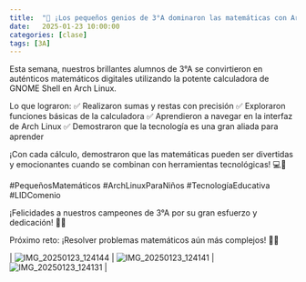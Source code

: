 ```yaml
---
title:  "🧮 ¡Los pequeños genios de 3°A dominaron las matemáticas con Arch Linux! 🐧✨"
date:   2025-01-23 10:00:00
categories: [clase]
tags: [3A]
---
```

Esta semana, nuestros brillantes alumnos de 3°A se convirtieron en auténticos matemáticos digitales utilizando la potente calculadora de GNOME Shell en Arch Linux.

Lo que lograron:
✅ Realizaron sumas y restas con precisión
✅ Exploraron funciones básicas de la calculadora
✅ Aprendieron a navegar en la interfaz de Arch Linux
✅ Demostraron que la tecnología es una gran aliada para aprender

¡Con cada cálculo, demostraron que las matemáticas pueden ser divertidas y emocionantes cuando se combinan con herramientas tecnológicas! 💻🔢

#PequeñosMatemáticos #ArchLinuxParaNiños #TecnologíaEducativa #LIDComenio

¡Felicidades a nuestros campeones de 3°A por su gran esfuerzo y dedicación! 👏🌟

Próximo reto: ¡Resolver problemas matemáticos aún más complejos! 🚀😊

| ![IMG_20250123_124144](https://github.com/user-attachments/assets/2a00af0f-77f3-4d4a-b100-30320e82554e)
  | ![IMG_20250123_124141](https://github.com/user-attachments/assets/ec1e5d85-d87e-4beb-9939-61950c1bec5d)
  | ![IMG_20250123_124131](https://github.com/user-attachments/assets/d85ac63f-6090-4c65-be12-0a268ded2aa0)
  |

[lid]: https://ipc-lid.github.io/
